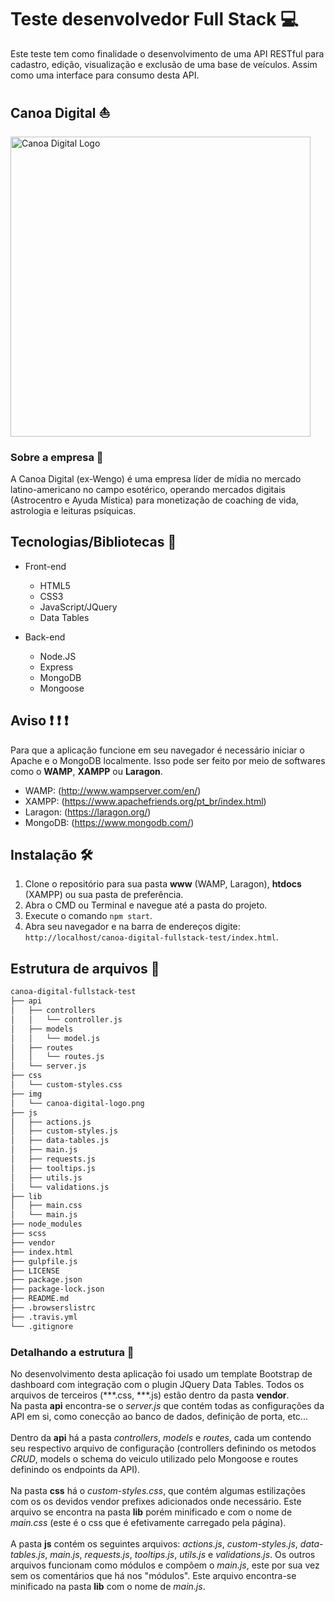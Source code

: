 # Teste desenvolvedor Full Stack :computer:

Este teste tem como finalidade o desenvolvimento de uma API RESTful para cadastro, edição, visualização e exclusão de uma base de veículos. Assim como uma interface para consumo desta API.

## Canoa Digital :boat:

<img src="https://scontent.fcgh32-1.fna.fbcdn.net/v/t1.0-9/p960x960/30688807_2006043029612621_4476086028217614336_o.png?_nc_cat=111&_nc_ohc=tSDIK_uKIVcAX_q4Js0&_nc_ht=scontent.fcgh32-1.fna&oh=59afe61c9b4bf5e3b822c94d1a2f4f4a&oe=5EF6B816" alt="Canoa Digital Logo" width="480">

### Sobre a empresa :office:

A Canoa Digital (ex-Wengo) é uma empresa líder de mídia no mercado latino-americano no campo esotérico, operando mercados digitais (Astrocentro e Ayuda Mística) para monetização de coaching de vida, astrologia e leituras psíquicas.

## Tecnologias/Bibliotecas :rocket:

* Front-end
  * HTML5 
  * CSS3
  * JavaScript/JQuery
  * Data Tables

* Back-end
  * Node.JS
  * Express
  * MongoDB
  * Mongoose

## Aviso :heavy_exclamation_mark: :heavy_exclamation_mark: :heavy_exclamation_mark:

Para que a aplicação funcione em seu navegador é necessário iniciar o Apache e o MongoDB localmente. Isso pode ser feito por meio de softwares como o **WAMP**, **XAMPP** ou **Laragon**.
* WAMP: (http://www.wampserver.com/en/)
* XAMPP: (https://www.apachefriends.org/pt_br/index.html)
* Laragon: (https://laragon.org/)
* MongoDB: (https://www.mongodb.com/)

## Instalação :hammer_and_wrench:

1. Clone o repositório para sua pasta **www** (WAMP, Laragon), **htdocs** (XAMPP) ou sua pasta de preferência.
1. Abra o CMD ou Terminal e navegue até a pasta do projeto.
1. Execute o comando `npm start`.
1. Abra seu navegador e na barra de endereços digite: `http://localhost/canoa-digital-fullstack-test/index.html`.

## Estrutura de arquivos :file_folder:
```bash
canoa-digital-fullstack-test
├── api
│   ├── controllers
│   │   └── controller.js
│   ├── models
│   │   └── model.js
│   ├── routes
│   │   └── routes.js
│   └── server.js
├── css
│   └── custom-styles.css
├── img
│   └── canoa-digital-logo.png
├── js
│   ├── actions.js
│   ├── custom-styles.js
│   ├── data-tables.js
│   ├── main.js
│   ├── requests.js
│   ├── tooltips.js
│   ├── utils.js
│   └── validations.js
├── lib
│   ├── main.css
│   └── main.js
├── node_modules
├── scss
├── vendor
├── index.html
├── gulpfile.js
├── LICENSE
├── package.json
├── package-lock.json
├── README.md
├── .browserslistrc
├── .travis.yml
└── .gitignore
```

### Detalhando a estrutura :open_file_folder:

No desenvolvimento desta aplicação foi usado um template Bootstrap de dashboard com integração com o plugin JQuery Data Tables.
Todos os arquivos de terceiros (***.css, ***.js) estão dentro da pasta **vendor**.<br>
Na pasta **api** encontra-se o *server.js* que contém todas as configurações da API em si, como conecção ao banco de dados, definição de porta, etc...<br><br>
Dentro da **api** há a pasta *controllers*, *models* e *routes*, cada um contendo seu respectivo arquivo de configuração (controllers definindo os metodos *CRUD*, models o schema do veiculo utilizado pelo Mongoose e routes definindo os endpoints da API).<br><br>
Na pasta **css** há o *custom-styles.css*, que contém algumas estilizações com os os devidos vendor prefixes adicionados onde necessário. Este arquivo se encontra na pasta **lib** porém minificado e com o nome de *main.css* (este é o css que é efetivamente carregado pela página).<br><br>
A pasta **js** contém os seguintes arquivos: *actions.js*, *custom-styles.js*, *data-tables.js*, *main.js*, *requests.js*, *tooltips.js*, *utils.js* e *validations.js*. Os outros arquivos funcionam como módulos e compõem o *main.js*, este por sua vez sem os comentários que há nos "módulos". Este arquivo encontra-se minificado na pasta **lib** com o nome de *main.js*.
